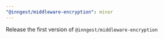 ```yaml
---
"@inngest/middleware-encryption": minor
---
```


Release the first version of `@inngest/middleware-encryption`
